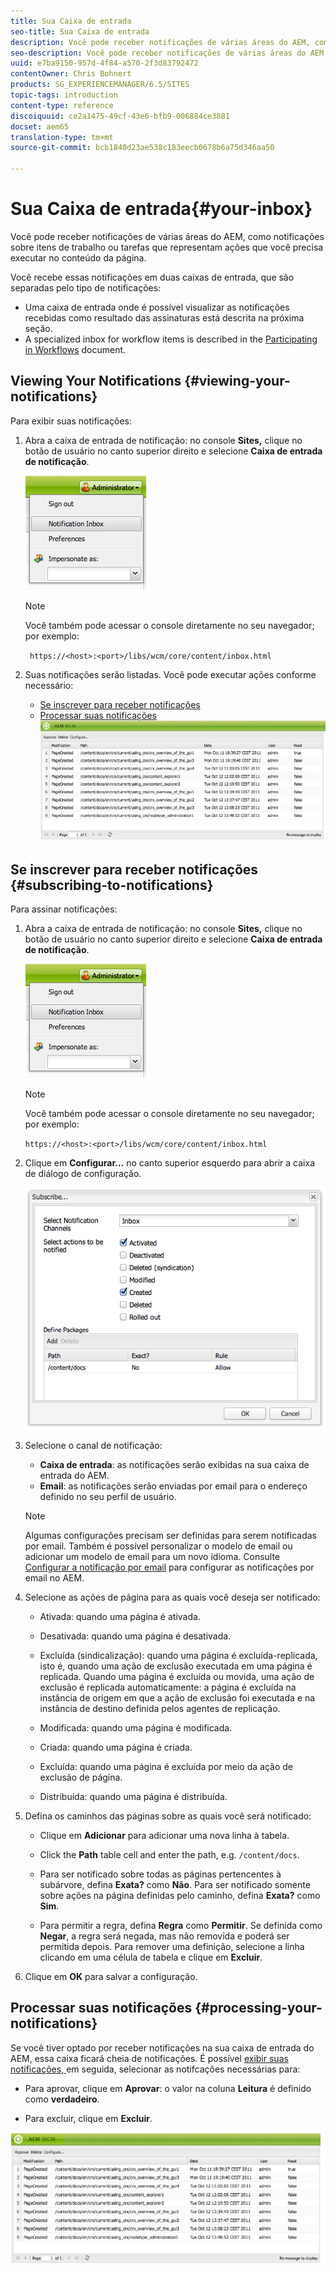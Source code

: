 ```yaml
---
title: Sua Caixa de entrada
seo-title: Sua Caixa de entrada
description: Você pode receber notificações de várias áreas do AEM, como notificações sobre itens de trabalho ou tarefas que representam ações que você precisa executar no conteúdo da página.
seo-description: Você pode receber notificações de várias áreas do AEM, como notificações sobre itens de trabalho ou tarefas que representam ações que você precisa executar no conteúdo da página.
uuid: e7ba9150-957d-4f84-a570-2f3d83792472
contentOwner: Chris Bohnert
products: SG_EXPERIENCEMANAGER/6.5/SITES
topic-tags: introduction
content-type: reference
discoiquuid: ce2a1475-49cf-43e6-bfb9-006884ce3881
docset: aem65
translation-type: tm+mt
source-git-commit: bcb1840d23ae538c183eecb0678b6a75d346aa50

---
```



# Sua Caixa de entrada{#your-inbox}

Você pode receber notificações de várias áreas do AEM, como notificações sobre itens de trabalho ou tarefas que representam ações que você precisa executar no conteúdo da página.

Você recebe essas notificações em duas caixas de entrada, que são separadas pelo tipo de notificações:

* Uma caixa de entrada onde é possível visualizar as notificações recebidas como resultado das assinaturas está descrita na próxima seção.
* A specialized inbox for workflow items is described in the [Participating in Workflows](/help/sites-classic-ui-authoring/classic-workflows-participating.md) document.

## Viewing Your Notifications {#viewing-your-notifications}

Para exibir suas notificações:

1. Abra a caixa de entrada de notificação: no console **Sites,** clique no botão de usuário no canto superior direito e selecione **Caixa de entrada de notificação**.

   ![screen_shot_2012-02-08at105226am](assets/screen_shot_2012-02-08at105226am.png)

   >[!NOTE]
   >
   >Você também pode acessar o console diretamente no seu navegador; por exemplo:
   >
   >
   >` https://<host>:<port>/libs/wcm/core/content/inbox.html`

1. Suas notificações serão listadas. Você pode executar ações conforme necessário:

   * [Se inscrever para receber notificações](#subscribing-to-notifications)
   * [Processar suas notificações](#processing-your-notifications)
   ![chlimage_1-4](assets/chlimage_1-4.jpeg)

## Se inscrever para receber notificações {#subscribing-to-notifications}

Para assinar notificações:

1. Abra a caixa de entrada de notificação: no console **Sites,** clique no botão de usuário no canto superior direito e selecione **Caixa de entrada de notificação**.

   ![screen_shot_2012-02-08at105226am-1](assets/screen_shot_2012-02-08at105226am-1.png)

   >[!NOTE]
   >
   >Você também pode acessar o console diretamente no seu navegador; por exemplo:
   >
   >
   >`https://<host>:<port>/libs/wcm/core/content/inbox.html`

1. Clique em **Configurar...** no canto superior esquerdo para abrir a caixa de diálogo de configuração.

   ![screen_shot_2012-02-08at11056am](assets/screen_shot_2012-02-08at111056am.png)

1. Selecione o canal de notificação:

   * **Caixa de entrada**: as notificações serão exibidas na sua caixa de entrada do AEM.
   * **Email**: as notificações serão enviadas por email para o endereço definido no seu perfil de usuário.
   >[!NOTE]
   >
   >Algumas configurações precisam ser definidas para serem notificadas por email. Também é possível personalizar o modelo de email ou adicionar um modelo de email para um novo idioma. Consulte [Configurar a notificação por email](/help/sites-administering/notification.md#configuringemailnotification) para configurar as notificações por email no AEM.

1. Selecione as ações de página para as quais você deseja ser notificado:

   * Ativada: quando uma página é ativada.
   * Desativada: quando uma página é desativada.
   * Excluída (sindicalização): quando uma página é excluída-replicada, isto é, quando uma ação de exclusão executada em uma página é replicada. Quando uma página é excluída ou movida, uma ação de exclusão é replicada automaticamente: a página é excluída na instância de origem em que a ação de exclusão foi executada e na instância de destino definida pelos agentes de replicação.

   * Modificada: quando uma página é modificada.
   * Criada: quando uma página é criada.
   * Excluída: quando uma página é excluída por meio da ação de exclusão de página.
   * Distribuída: quando uma página é distribuída.

1. Defina os caminhos das páginas sobre as quais você será notificado:

   * Clique em **Adicionar** para adicionar uma nova linha à tabela.
   * Click the **Path** table cell and enter the path, e.g. `/content/docs`.

   * Para ser notificado sobre todas as páginas pertencentes à subárvore, defina **Exata?** como **Não**.
Para ser notificado somente sobre ações na página definidas pelo caminho, defina **Exata?** como **Sim**.

   * Para permitir a regra, defina **Regra** como **Permitir**. Se definida como **Negar**, a regra será negada, mas não removida e poderá ser permitida depois.
   Para remover uma definição, selecione a linha clicando em uma célula de tabela e clique em **Excluir**.

1. Clique em **OK** para salvar a configuração.

## Processar suas notificações {#processing-your-notifications}

Se você tiver optado por receber notificações na sua caixa de entrada do AEM, essa caixa ficará cheia de notificações. É possível [exibir suas notificações, ](#viewing-your-notifications) em seguida, selecionar as notifcações necessárias para:

* Para aprovar, clique em **Aprovar**: o valor na coluna **Leitura** é definido como **verdadeiro**.

* Para excluir, clique em **Excluir**.

![chlimage_1-5](assets/chlimage_1-5.jpeg)
